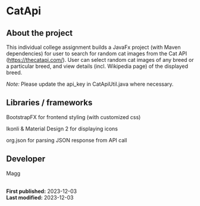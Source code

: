 # CatApi

## About the project
This individual college assignment builds a JavaFx project (with Maven dependencies) for user to search for random cat images from the Cat API (https://thecatapi.com/). 
User can select random cat images of any breed or a particular breed, and view details (incl. Wikipedia page) of the displayed breed.
  
*Note:* Please update the api_key in CatApiUtil.java where necessary.  

## Libraries / frameworks
BootstrapFX for frontend styling (with customized css)  

Ikonli & Material Design 2 for displaying icons  

org.json for parsing JSON response from API call


## Developer
Magg
<br><br>

**First published:** 2023-12-03  
**Last modified:** 2023-12-03
